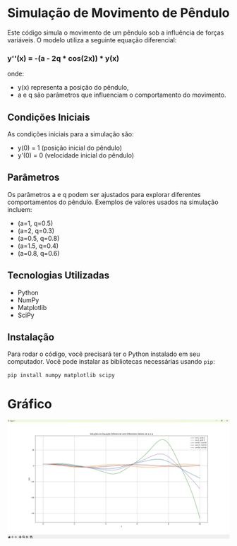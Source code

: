 # Simulação de Movimento de Pêndulo

Este código simula o movimento de um pêndulo sob a influência de forças variáveis. O modelo utiliza a seguinte equação diferencial:

### y''(x) = -(a - 2q * cos(2x)) * y(x)

onde:
- y(x) representa a posição do pêndulo,
- a e q são parâmetros que influenciam o comportamento do movimento.

## Condições Iniciais

As condições iniciais para a simulação são:
- y(0) = 1 (posição inicial do pêndulo)
- y'(0) = 0 (velocidade inicial do pêndulo)

## Parâmetros

Os parâmetros a e q podem ser ajustados para explorar diferentes comportamentos do pêndulo. Exemplos de valores usados na simulação incluem:
- (a=1, q=0.5)
- (a=2, q=0.3)
- (a=0.5, q=0.8)
- (a=1.5, q=0.4)
- (a=0.8, q=0.6)

## Tecnologias Utilizadas

- Python
- NumPy
- Matplotlib
- SciPy

## Instalação

Para rodar o código, você precisará ter o Python instalado em seu computador. Você pode instalar as bibliotecas necessárias usando `pip`:

```bash
pip install numpy matplotlib scipy
```

# Gráfico

![Circuito RLC](Imagem.jpg)

